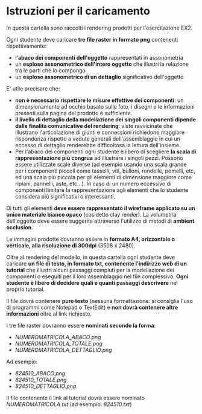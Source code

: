# Istruzioni per il caricamento

In questa cartella sono raccolti i rendering prodotti per l'esercitazione
EX2.

Ogni studente deve caricare **tre file raster in formato png** contenenti rispettivamente:

* l'**abaco dei componenti dell'oggetto** rappresentati in assonometria 
* un **esploso assonometrico dell'intero oggetto** che illustri la relazione tra le parti che lo compongo
* un **esploso assonometrico di un dettaglio** significativo dell'oggetto


E' utile precisare che:
* **non è necessario rispettare le misure effettive dei componenti**: un dimensionamento ad occhio basato sulle foto, i disegni e le informazioni presenti sulla pagina del prodotto è sufficiente.
* **il livello di dettaglio della modellazione dei singoli componenti dipende dalle finalità comunicative del rendering**: viste ravvicinate che illustrano l'articolazione di giunti e connessioni richiedono maggiore rispondenza rispetto a vedute generali dell'assemblaggio in cui un eccesso di dettaglio renderebbe difficoltosa la lettura dell'insieme.
* Per l'abaco dei componenti ogni studente è libero di scegliere **la scala di rappresentazione più congrua** ad illustrare i singoli pezzi. Possono essere utilizzate scale diverse (ad esempio usando una scala grande per i componenti piccoli come tasselli, viti, bulloni, rondelle, pomelli, etc, ed una scala più piccola per gli elementi di dimensione maggiore come ripiani, pannelli, aste, etc...). In caso di un numero eccessivo di componenti limitare la rappresentazione agli elementi che lo studente considera più significativi o interessanti.

Di tutti gli elementi **deve essere rappresentato il wireframe applicato su un unico materiale bianco opaco** (cosidetto clay render). La volumetria dell'oggetto deve essere suggerita attraverso l'utilizzo di metodi di **ambient occlusion**.

Le immagini prodotte dovranno essere in **formato A4, orizzontale o verticale, alla risoluzione di 300dpi** (3508 x 2480).

Oltre al rendering del modello, in questa cartella ogni studente deve caricare **un file di testo, in formato txt, contenente l'indirizzo web di un tutorial** che illustri alcuni passaggi compiuti per la modellazione dei componenti o eseguiti per il loro assemblaggio nel file complessivo. **Ogni studente è libero di decidere quali e quanti passaggi descrivere** nel proprio tutorial.

Il file dovrà contenere **puro testo** (nessuna formattazione: si consiglia l'uso di programmi come Notepad o TextEdit) e **non dovrà contenere altre informazioni** oltre al link richiesto.

I tre file raster dovranno essere **nominati secondo la forma**:

* *NUMEROMATRICOLA_ABACO.png*
* *NUMEROMATRICOLA_TOTALE.png*
* *NUMEROMATRICOLA_DETTAGLIO.png*

Ad esempio:

* *824510_ABACO.png*
* *824510_TOTALE.png*
* *824510_DETTAGLIO.png*

Il file contenente il link al tutorial dovrà essere nominato *NUMEROMATRICOLA.txt* (ad esempio: *824510.txt*)
